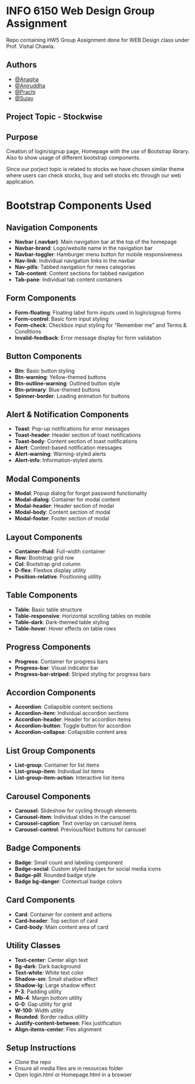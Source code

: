
# INFO 6150 Web Design Group Assignment

Repo containing HW5 Group Assignment done for WEB Design class under Prof. Vishal Chawla.

## Authors

- [@Anagha](https://github.com/anaghavinodgodbole)
- [@Aniruddha](https://github.com/Aniruddhachitte26)
- [@Prachi](https://github.com/pradhanprac)
- [@Sujay](https://github.com/sujay-s-n)


## Project Topic - Stockwise


## Purpose

Creation of login/signup page, Homepage with the use of Bootstrap library. Also to show usage of different bootstrap components.

Since our porject topic is related to stocks we have chosen similar theme where users can check stocks, buy and sell stocks etc through our web application.



# Bootstrap Components Used

## Navigation Components
- **Navbar (.navbar)**: Main navigation bar at the top of the homepage
- **Navbar-brand**: Logo/website name in the navigation bar
- **Navbar-toggler**: Hamburger menu button for mobile responsiveness
- **Nav-link**: Individual navigation links in the navbar
- **Nav-pills**: Tabbed navigation for news categories
- **Tab-content**: Content sections for tabbed navigation
- **Tab-pane**: Individual tab content containers

## Form Components
- **Form-floating**: Floating label form inputs used in login/signup forms
- **Form-control**: Basic form input styling
- **Form-check**: Checkbox input styling for "Remember me" and Terms & Conditions
- **Invalid-feedback**: Error message display for form validation

## Button Components
- **Btn**: Basic button styling
- **Btn-warning**: Yellow-themed buttons
- **Btn-outline-warning**: Outlined button style
- **Btn-primary**: Blue-themed buttons
- **Spinner-border**: Loading animation for buttons

## Alert & Notification Components
- **Toast**: Pop-up notifications for error messages
- **Toast-header**: Header section of toast notifications
- **Toast-body**: Content section of toast notifications
- **Alert**: Context-based notification messages
- **Alert-warning**: Warning-styled alerts
- **Alert-info**: Information-styled alerts

## Modal Components
- **Modal**: Popup dialog for forgot password functionality
- **Modal-dialog**: Container for modal content
- **Modal-header**: Header section of modal
- **Modal-body**: Content section of modal
- **Modal-footer**: Footer section of modal

## Layout Components
- **Container-fluid**: Full-width container
- **Row**: Bootstrap grid row
- **Col**: Bootstrap grid column
- **D-flex**: Flexbox display utility
- **Position-relative**: Positioning utility

## Table Components
- **Table**: Basic table structure
- **Table-responsive**: Horizontal scrolling tables on mobile
- **Table-dark**: Dark-themed table styling
- **Table-hover**: Hover effects on table rows

## Progress Components
- **Progress**: Container for progress bars
- **Progress-bar**: Visual indicator bar
- **Progress-bar-striped**: Striped styling for progress bars

## Accordion Components
- **Accordion**: Collapsible content sections
- **Accordion-item**: Individual accordion sections
- **Accordion-header**: Header for accordion items
- **Accordion-button**: Toggle button for accordion
- **Accordion-collapse**: Collapsible content area

## List Group Components
- **List-group**: Container for list items
- **List-group-item**: Individual list items
- **List-group-item-action**: Interactive list items

## Carousel Components
- **Carousel**: Slideshow for cycling through elements
- **Carousel-item**: Individual slides in the carousel
- **Carousel-caption**: Text overlay on carousel items
- **Carousel-control**: Previous/Next buttons for carousel

## Badge Components
- **Badge**: Small count and labeling component
- **Badge-social**: Custom styled badges for social media icons
- **Badge-pill**: Rounded badge style
- **Badge bg-danger**: Contextual badge colors

## Card Components
- **Card**: Container for content and actions
- **Card-header**: Top section of card
- **Card-body**: Main content area of card

## Utility Classes
- **Text-center**: Center align text
- **Bg-dark**: Dark background
- **Text-white**: White text color
- **Shadow-sm**: Small shadow effect
- **Shadow-lg**: Large shadow effect
- **P-3**: Padding utility
- **Mb-4**: Margin bottom utility
- **G-0**: Gap utility for grid
- **W-100**: Width utility
- **Rounded**: Border radius utility
- **Justify-content-between**: Flex justification
- **Align-items-center**: Flex alignment


## Setup Instructions

-  Clone the repo
-  Ensure all media files are in resources folder
-  Open login.html or Homepage.html in a browser